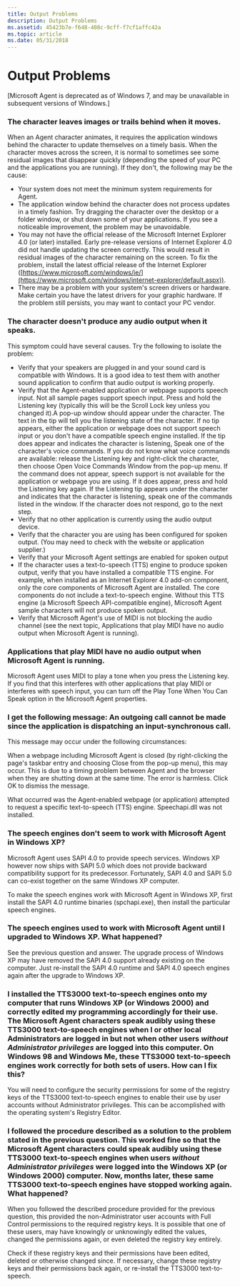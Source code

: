 ```yaml
---
title: Output Problems
description: Output Problems
ms.assetid: 45423b7e-f648-408c-9cff-f7cf1affc42a
ms.topic: article
ms.date: 05/31/2018
---
```


# Output Problems

\[Microsoft Agent is deprecated as of Windows 7, and may be unavailable in subsequent versions of Windows.\]

### The character leaves images or trails behind when it moves.

When an Agent character animates, it requires the application windows behind the character to update themselves on a timely basis. When the character moves across the screen, it is normal to sometimes see some residual images that disappear quickly (depending the speed of your PC and the applications you are running). If they don't, the following may be the cause:

-   Your system does not meet the minimum system requirements for Agent.
-   The application window behind the character does not process updates in a timely fashion. Try dragging the character over the desktop or a folder window, or shut down some of your applications. If you see a noticeable improvement, the problem may be unavoidable.
-   You may not have the official release of the Microsoft Internet Explorer 4.0 (or later) installed. Early pre-release versions of Internet Explorer 4.0 did not handle updating the screen correctly. This would result in residual images of the character remaining on the screen. To fix the problem, install the latest official release of the Internet Explorer ([https://www.microsoft.com/windows/ie/](https://www.microsoft.com/windows/internet-explorer/default.aspx)).
-   There may be a problem with your system's screen drivers or hardware. Make certain you have the latest drivers for your graphic hardware. If the problem still persists, you may want to contact your PC vendor.

### The character doesn't produce any audio output when it speaks.

This symptom could have several causes. Try the following to isolate the problem:

-   Verify that your speakers are plugged in and your sound card is compatible with Windows. It is a good idea to test them with another sound application to confirm that audio output is working properly.
-   Verify that the Agent-enabled application or webpage supports speech input. Not all sample pages support speech input. Press and hold the Listening key (typically this will be the Scroll Lock key unless you changed it).A pop-up window should appear under the character. The text in the tip will tell you the listening state of the character. If no tip appears, either the application or webpage does not support speech input or you don't have a compatible speech engine installed. If the tip does appear and indicates the character is listening, Speak one of the character's voice commands. If you do not know what voice commands are available: release the Listening key and right-click the character, then choose Open Voice Commands Window from the pop-up menu. If the command does not appear, speech support is not available for the application or webpage you are using. If it does appear, press and hold the Listening key again. If the Listening tip appears under the character and indicates that the character is listening, speak one of the commands listed in the window. If the character does not respond, go to the next step.
-   Verify that no other application is currently using the audio output device.
-   Verify that the character you are using has been configured for spoken output. (You may need to check with the website or application supplier.)
-   Verify that your Microsoft Agent settings are enabled for spoken output
-   If the character uses a text-to-speech (TTS) engine to produce spoken output, verify that you have installed a compatible TTS engine. For example, when installed as an Internet Explorer 4.0 add-on component, only the core components of Microsoft Agent are installed. The core components do not include a text-to-speech engine. Without this TTS engine (a Microsoft Speech API-compatible engine), Microsoft Agent sample characters will not produce spoken output.
-   Verify that Microsoft Agent's use of MIDI is not blocking the audio channel (see the next topic, Applications that play MIDI have no audio output when Microsoft Agent is running).

### Applications that play MIDI have no audio output when Microsoft Agent is running.

Microsoft Agent uses MIDI to play a tone when you press the Listening key. If you find that this interferes with other applications that play MIDI or interferes with speech input, you can turn off the Play Tone When You Can Speak option in the Microsoft Agent properties.

### I get the following message: An outgoing call cannot be made since the application is dispatching an input-synchronous call.

This message may occur under the following circumstances:

When a webpage including Microsoft Agent is closed (by right-clicking the page's taskbar entry and choosing Close from the pop-up menu), this may occur. This is due to a timing problem between Agent and the browser when they are shutting down at the same time. The error is harmless. Click OK to dismiss the message.

What occurred was the Agent-enabled webpage (or application) attempted to request a specific text-to-speech (TTS) engine. Speechapi.dll was not installed.

### The speech engines don't seem to work with Microsoft Agent in Windows XP?

Microsoft Agent uses SAPI 4.0 to provide speech services. Windows XP however now ships with SAPI 5.0 which does not provide backward compatibility support for its predecessor. Fortunately, SAPI 4.0 and SAPI 5.0 can co-exist together on the same Windows XP computer.

To make the speech engines work with Microsoft Agent in Windows XP, first install the SAPI 4.0 runtime binaries (spchapi.exe), then install the particular speech engines.

### The speech engines used to work with Microsoft Agent until I upgraded to Windows XP. What happened?

See the previous question and answer. The upgrade process of Windows XP may have removed the SAPI 4.0 support already existing on the computer. Just re-install the SAPI 4.0 runtime and SAPI 4.0 speech engines again after the upgrade to Windows XP.

### I installed the TTS3000 text-to-speech engines onto my computer that runs Windows XP (or Windows 2000) and correctly edited my programming accordingly for their use. The Microsoft Agent characters speak audibly using these TTS3000 text-to-speech engines when I or other local Administrators are logged in but not when other users *without Administrator privileges* are logged into this computer. On Windows 98 and Windows Me, these TTS3000 text-to-speech engines work correctly for both sets of users. How can I fix this?

You will need to configure the security permissions for some of the registry keys of the TTS3000 text-to-speech engines to enable their use by user accounts without Administrator privileges. This can be accomplished with the operating system's Registry Editor.

### I followed the procedure described as a solution to the problem stated in the previous question. This worked fine so that the Microsoft Agent characters could speak audibly using these TTS3000 text-to-speech engines when users *without Administrator privileges* were logged into the Windows XP (or Windows 2000) computer. Now, months later, these same TTS3000 text-to-speech engines have stopped working again. What happened?

When you followed the described procedure provided for the previous question, this provided the non-Administrator user accounts with Full Control permissions to the required registry keys. It is possible that one of these users, may have knowingly or unknowingly edited the values, changed the permissions again, or even deleted the registry key entirely.

Check if these registry keys and their permissions have been edited, deleted or otherwise changed since. If necessary, change these registry keys and their permissions back again, or re-install the TTS3000 text-to-speech.

 

 





